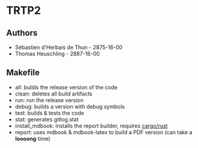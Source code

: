 # TRTP2

## Authors

 - Sébastien d'Herbais de Thun - 2875-16-00
 - Thomas Heuschling - 2887-16-00

## Makefile
 
 - all: builds the release version of the code
 - clean: deletes all build artifacts
 - run: run the release version
 - debug: builds a version with debug symbols
 - test: builds & tests the code
 - stat: generates gitlog.stat
 - install_mdbook: installs the report builder, requires [cargo/rust](https://rust-lang.org)
 - report: uses mdbook & mdbook-latex to build a PDF version (can take a **loooong** time)